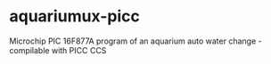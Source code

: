 aquariumux-picc
===============

Microchip PIC 16F877A program of an aquarium auto water change - compilable with PICC CCS